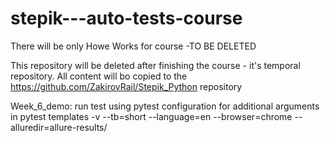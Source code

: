 # stepik---auto-tests-course
There will be only Howe Works for course -TO BE DELETED

This repository will be deleted after finishing the course - it's temporal repository. All content will bo copied to the https://github.com/ZakirovRail/Stepik_Python repository


Week_6_demo:
run test using pytest
configuration for additional arguments in pytest templates
-v --tb=short --language=en --browser=chrome --alluredir=allure-results/